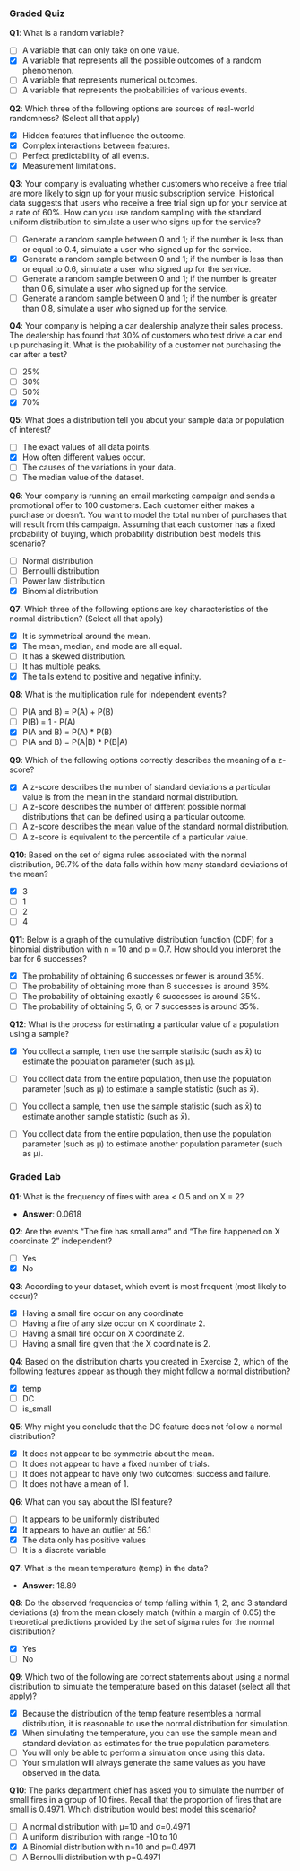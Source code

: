 ### Graded Quiz

**Q1**: What is a random variable?  
- [ ] A variable that can only take on one value.  
- [x] A variable that represents all the possible outcomes of a random phenomenon.  
- [ ] A variable that represents numerical outcomes.  
- [ ] A variable that represents the probabilities of various events.  

**Q2**: Which three of the following options are sources of real-world randomness? (Select all that apply)  
- [x] Hidden features that influence the outcome.  
- [x] Complex interactions between features.  
- [ ] Perfect predictability of all events.  
- [x] Measurement limitations.  

**Q3**: Your company is evaluating whether customers who receive a free trial are more likely to sign up for your music subscription service. Historical data suggests that users who receive a free trial sign up for your service at a rate of 60%. How can you use random sampling with the standard uniform distribution to simulate a user who signs up for the service?  
- [ ] Generate a random sample between 0 and 1; if the number is less than or equal to 0.4, simulate a user who signed up for the service.  
- [x] Generate a random sample between 0 and 1; if the number is less than or equal to 0.6, simulate a user who signed up for the service.  
- [ ] Generate a random sample between 0 and 1; if the number is greater than 0.6, simulate a user who signed up for the service.  
- [ ] Generate a random sample between 0 and 1; if the number is greater than 0.8, simulate a user who signed up for the service.  

**Q4**: Your company is helping a car dealership analyze their sales process. The dealership has found that 30% of customers who test drive a car end up purchasing it. What is the probability of a customer not purchasing the car after a test?  
- [ ] 25%  
- [ ] 30%  
- [ ] 50%  
- [x] 70%  

**Q5**: What does a distribution tell you about your sample data or population of interest?  
- [ ] The exact values of all data points.  
- [x] How often different values occur.  
- [ ] The causes of the variations in your data.  
- [ ] The median value of the dataset.  

**Q6**: Your company is running an email marketing campaign and sends a promotional offer to 100 customers. Each customer either makes a purchase or doesn’t. You want to model the total number of purchases that will result from this campaign. Assuming that each customer has a fixed probability of buying, which probability distribution best models this scenario?  
- [ ] Normal distribution  
- [ ] Bernoulli distribution  
- [ ] Power law distribution  
- [x] Binomial distribution  

**Q7**: Which three of the following options are key characteristics of the normal distribution? (Select all that apply)  
- [x] It is symmetrical around the mean.  
- [x] The mean, median, and mode are all equal.  
- [ ] It has a skewed distribution.  
- [ ] It has multiple peaks.  
- [x] The tails extend to positive and negative infinity.  

**Q8**: What is the multiplication rule for independent events?  
- [ ] P(A and B) = P(A) + P(B)  
- [ ] P(B) = 1 - P(A)  
- [x] P(A and B) = P(A) * P(B)  
- [ ] P(A and B) = P(A|B) * P(B|A)  

**Q9**: Which of the following options correctly describes the meaning of a z-score?  
- [x] A z-score describes the number of standard deviations a particular value is from the mean in the standard normal distribution.  
- [ ] A z-score describes the number of different possible normal distributions that can be defined using a particular outcome.  
- [ ] A z-score describes the mean value of the standard normal distribution.  
- [ ] A z-score is equivalent to the percentile of a particular value.  

**Q10**: Based on the set of sigma rules associated with the normal distribution, 99.7% of the data falls within how many standard deviations of the mean?  
- [x] 3  
- [ ] 1  
- [ ] 2  
- [ ] 4  

**Q11**: Below is a graph of the cumulative distribution function (CDF) for a binomial distribution with n = 10 and p = 0.7. How should you interpret the bar for 6 successes?  
- [x] The probability of obtaining 6 successes or fewer is around 35%.  
- [ ] The probability of obtaining more than 6 successes is around 35%.  
- [ ] The probability of obtaining exactly 6 successes is around 35%.  
- [ ] The probability of obtaining 5, 6, or 7 successes is around 35%.  

**Q12**: What is the process for estimating a particular value of a population using a sample?  
- [x] You collect a sample, then use the sample statistic (such as x̄) to estimate the population parameter (such as μ).  
- [ ] You collect data from the entire population, then use the population parameter (such as μ) to estimate a sample statistic (such as x̄).  
- [ ] You collect a sample, then use the sample statistic (such as x̄) to estimate another sample statistic (such as x̄).  
- [ ] You collect data from the entire population, then use the population parameter (such as μ) to estimate another population parameter (such as μ).


### Graded Lab

**Q1**: What is the frequency of fires with area < 0.5 and on X = 2?  
- **Answer**: 0.0618  

**Q2**: Are the events “The fire has small area” and “The fire happened on X coordinate 2” independent?  
- [ ] Yes  
- [x] No  

**Q3**: According to your dataset, which event is most frequent (most likely to occur)?  
- [x] Having a small fire occur on any coordinate  
- [ ] Having a fire of any size occur on X coordinate 2.  
- [ ] Having a small fire occur on X coordinate 2.  
- [ ] Having a small fire given that the X coordinate is 2.  

**Q4**: Based on the distribution charts you created in Exercise 2, which of the following features appear as though they might follow a normal distribution?  
- [x] temp  
- [ ] DC  
- [ ] is_small  

**Q5**: Why might you conclude that the DC feature does not follow a normal distribution?  
- [x] It does not appear to be symmetric about the mean.  
- [ ] It does not appear to have a fixed number of trials.  
- [ ] It does not appear to have only two outcomes: success and failure.  
- [ ] It does not have a mean of 1.  

**Q6**: What can you say about the ISI feature?  
- [ ] It appears to be uniformly distributed  
- [x] It appears to have an outlier at 56.1  
- [x] The data only has positive values  
- [ ] It is a discrete variable  

**Q7**: What is the mean temperature (temp) in the data?  
- **Answer**: 18.89  

**Q8**: Do the observed frequencies of temp falling within 1, 2, and 3 standard deviations ($s$) from the mean closely match (within a margin of 0.05) the theoretical predictions provided by the set of sigma rules for the normal distribution?  
- [x] Yes  
- [ ] No  

**Q9**: Which two of the following are correct statements about using a normal distribution to simulate the temperature based on this dataset (select all that apply)?  
- [x] Because the distribution of the temp feature resembles a normal distribution, it is reasonable to use the normal distribution for simulation.  
- [x] When simulating the temperature, you can use the sample mean and standard deviation as estimates for the true population parameters.  
- [ ] You will only be able to perform a simulation once using this data.  
- [ ] Your simulation will always generate the same values as you have observed in the data.  

**Q10**: The parks department chief has asked you to simulate the number of small fires in a group of 10 fires. Recall that the proportion of fires that are small is 0.4971. Which distribution would best model this scenario?  
- [ ] A normal distribution with μ=10 and σ=0.4971  
- [ ] A uniform distribution with range -10 to 10  
- [x] A Binomial distribution with n=10 and p=0.4971  
- [ ] A Bernoulli distribution with p=0.4971  
